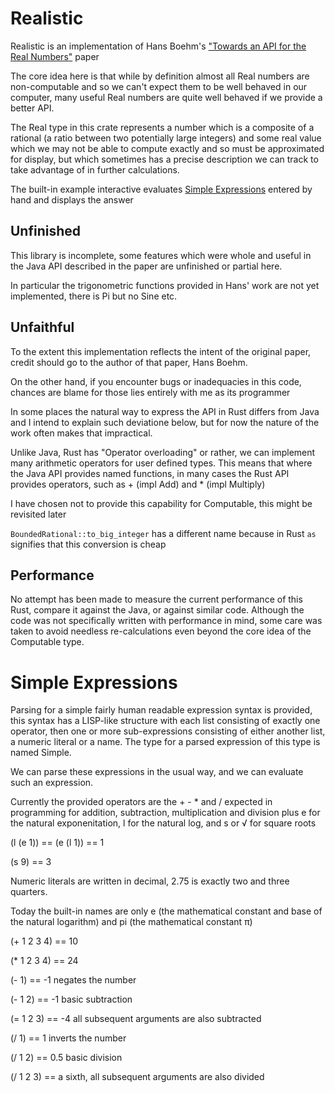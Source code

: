# Realistic

Realistic is an implementation of Hans Boehm's ["Towards an API for the Real Numbers"](https://dl.acm.org/doi/pdf/10.1145/3385412.3386037) paper

The core idea here is that while by definition almost all Real numbers are non-computable and so we can't expect them to be well behaved in
our computer, many useful Real numbers are quite well behaved if we provide a better API.

The Real type in this crate represents a number which is a composite of a rational (a ratio between two potentially large integers) and some
real value which we may not be able to compute exactly and so must be approximated for display, but which sometimes has a precise description
we can track to take advantage of in further calculations.

The built-in example interactive evaluates [Simple Expressions](#simple-expressions) entered by hand and displays the answer

## Unfinished

This library is incomplete, some features which were whole and useful in the Java API described in the paper are unfinished or partial here.

In particular the trigonometric functions provided in Hans' work are not yet implemented, there is Pi but no Sine etc.

## Unfaithful

To the extent this implementation reflects the intent of the original paper, credit should go to the author of that paper, Hans Boehm.

On the other hand, if you encounter bugs or inadequacies in this code, chances are blame for those lies entirely with me as its programmer

In some places the natural way to express the API in Rust differs from Java and I intend to explain such deviatione below, but for now the
nature of the work often makes that impractical.

Unlike Java, Rust has "Operator overloading" or rather, we can implement many arithmetic operators for user defined types. This means that
where the Java API provides named functions, in many cases the Rust API provides operators, such as + (impl Add) and * (impl Multiply)

I have chosen not to provide this capability for Computable, this might be revisited later

`BoundedRational::to_big_integer` has a different name because in Rust `as` signifies that this conversion is cheap

## Performance

No attempt has been made to measure the current performance of this Rust, compare it against the Java, or against similar code. Although the
code was not specifically written with performance in mind, some care was taken to avoid needless re-calculations even beyond the core idea of
the Computable type.


# Simple Expressions

Parsing for a simple fairly human readable expression syntax is provided, this syntax has a LISP-like structure with each list consisting of
exactly one operator, then one or more sub-expressions consisting of either another list, a numeric literal or a name. The type for a parsed
expression of this type is named Simple.

We can parse these expressions in the usual way, and we can evaluate such an expression.

Currently the provided operators are the + - * and / expected in programming for addition, subtraction, multiplication and division
plus e for the natural exponenitation, l for the natural log, and s or √ for square roots

(l (e 1)) == (e (l 1)) == 1

(s 9) == 3

Numeric literals are written in decimal, 2.75 is exactly two and three quarters.

Today the built-in names are only e (the mathematical constant and base of the natural logarithm) and pi (the mathematical constant π)


(+ 1 2 3 4) == 10

(* 1 2 3 4) == 24

(- 1) == -1  negates the number

(- 1 2) == -1  basic subtraction

(= 1 2 3) == -4  all subsequent arguments are also subtracted

(/ 1) == 1  inverts the number

(/ 1 2) == 0.5  basic division

(/ 1 2 3) == a sixth, all subsequent arguments are also divided
